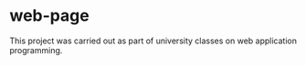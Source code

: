 # web-page
This project was carried out as part of university classes on web application programming.
